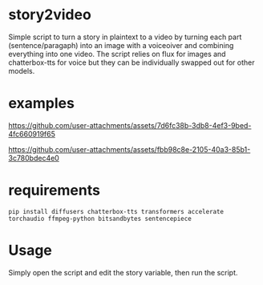 # story2video

Simple script to turn a story in plaintext to a video by turning each
part (sentence/paragaph) into an image with a voiceoiver and combining
everything into one video. The script relies on flux for images and
chatterbox-tts for voice but they can be individually swapped out for
other models.

# examples


https://github.com/user-attachments/assets/7d6fc38b-3db8-4ef3-9bed-4fc660919f65


https://github.com/user-attachments/assets/fbb98c8e-2105-40a3-85b1-3c780bdec4e0




# requirements

```text
pip install diffusers chatterbox-tts transformers accelerate torchaudio ffmpeg-python bitsandbytes sentencepiece
```

# Usage

Simply open the script and edit the story variable, then run the script.
